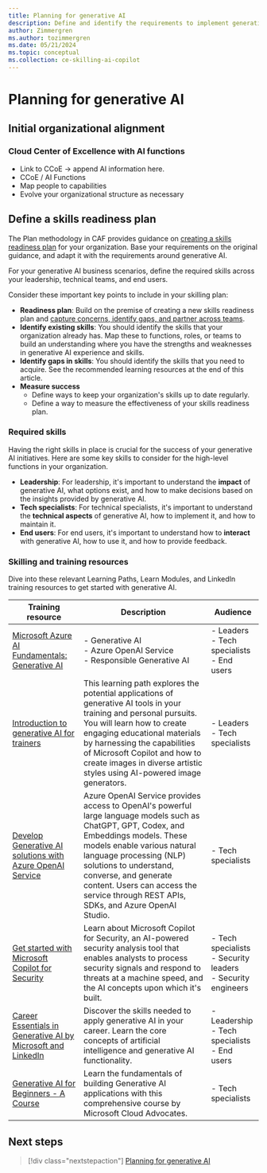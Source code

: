 ```yaml
---
title: Planning for generative AI
description: Define and identify the requirements to implement generative AI in your organization, and create a plan to acquire the necessary skills.
author: Zimmergren
ms.author: tozimmergren
ms.date: 05/21/2024
ms.topic: conceptual
ms.collection: ce-skilling-ai-copilot
---
```


# Planning for generative AI

## Initial organizational alignment

### Cloud Center of Excellence with AI functions

- Link to CCoE -> append AI information here.
- CCoE / AI Functions
- Map people to capabilities
- Evolve your organizational structure as necessary

## Define a skills readiness plan

The Plan methodology in CAF provides guidance on [creating a skills readiness plan](/azure/cloud-adoption-framework/plan/adapt-roles-skills-processes) for your organization. Base your requirements on the original guidance, and adapt it with the requirements around generative AI.

For your generative AI business scenarios, define the required skills across your leadership, technical teams, and end users.

Consider these important key points to include in your skilling plan:

- **Readiness plan**: Build on the premise of creating a new skills readiness plan and [capture concerns, identify gaps, and partner across teams](/azure/cloud-adoption-framework/plan/adapt-roles-skills-processes#partner-across-teams).
- **Identify existing skills**: You should identify the skills that your organization already has. Map these to functions, roles, or teams to build an understanding where you have the strengths and weaknesses in generative AI experience and skills.
- **Identify gaps in skills**: You should identify the skills that you need to acquire. See the recommended learning resources at the end of this article.
- **Measure success**
  - Define ways to keep your organization's skills up to date regularly.
  - Define a way to measure the effectiveness of your skills readiness plan.

### Required skills

Having the right skills in place is crucial for the success of your generative AI initiatives. Here are some key skills to consider for the high-level functions in your organization.

- **Leadership**: For leadership, it's important to understand the **impact** of generative AI, what options exist, and how to make decisions based on the insights provided by generative AI.
- **Tech specialists**: For technical specialists, it's important to understand the **technical aspects** of generative AI, how to implement it, and how to maintain it.
- **End users**: For end users, it's important to understand how to **interact** with generative AI, how to use it, and how to provide feedback.

### Skilling and training resources

Dive into these relevant Learning Paths, Learn Modules, and LinkedIn training resources to get started with generative AI.

| Training resource | Description | Audience |
|---|---|---|
| [Microsoft Azure AI Fundamentals: Generative AI](/training/paths/introduction-generative-ai/) | - Generative AI<br> - Azure OpenAI Service<br> - Responsible Generative AI | - Leaders<br> - Tech specialists<br> - End users |
| [Introduction to generative AI for trainers](/training/paths/intro-generative-ai-for-trainers/) | This learning path explores the potential applications of generative AI tools in your training and personal pursuits. You will learn how to create engaging educational materials by harnessing the capabilities of Microsoft Copilot and how to create images in diverse artistic styles using AI-powered image generators. | - Leaders<br> - Tech specialists |
| [Develop Generative AI solutions with Azure OpenAI Service](/training/paths/develop-ai-solutions-azure-openai/) | Azure OpenAI Service provides access to OpenAI's powerful large language models such as ChatGPT, GPT, Codex, and Embeddings models. These models enable various natural language processing (NLP) solutions to understand, converse, and generate content. Users can access the service through REST APIs, SDKs, and Azure OpenAI Studio. | - Tech specialists |
| [Get started with Microsoft Copilot for Security](/training/paths/security-copilot-and-ai/) | Learn about Microsoft Copilot for Security, an AI-powered security analysis tool that enables analysts to process security signals and respond to threats at a machine speed, and the AI concepts upon which it's built. | - Tech specialists<br> - Security leaders<br> - Security engineers |
| [Career Essentials in Generative AI by Microsoft and LinkedIn](https://www.linkedin.com/learning/paths/career-essentials-in-generative-ai-by-microsoft-and-linkedin) | Discover the skills needed to apply generative AI in your career. Learn the core concepts of artificial intelligence and generative AI functionality. | - Leadership<br> - Tech specialists<br> - End users |
| [Generative AI for Beginners - A Course](https://microsoft.github.io/generative-ai-for-beginners/) | Learn the fundamentals of building Generative AI applications with this comprehensive course by Microsoft Cloud Advocates. | - Tech specialists |

## Next steps

> [!div class="nextstepaction"]
> [Planning for generative AI](./plan.md)
